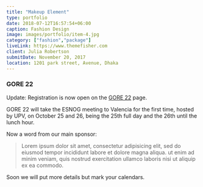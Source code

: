 ```yaml
---
title: "Makeup Element"
type: portfolio
date: 2018-07-12T16:57:54+06:00
caption: Fashion Design
image: images/portfolio/item-4.jpg
category: ["fashion","package"]
liveLink: https://www.themefisher.com
client: Julia Robertson
submitDate: November 20, 2017
location: 1201 park street, Avenue, Dhaka
---
```

### GORE 22

Update: Registration is now open on the [GORE 22](https://www.esnog.net/gore22.html) page.

  GORE 22 will take the ESNOG meeting to Valencia for the first time, hosted by UPV, on October 25 and 26, being the 25th full day and the 26th until the lunch hour.

Now a word from our main sponsor:

> Lorem ipsum dolor sit amet, consectetur adipisicing elit, sed do eiusmod tempor incididunt labore et dolore magna aliqua. ut enim ad minim veniam, quis nostrud exercitation ullamco laboris nisi ut aliquip ex ea commodo.

Soon we will put more details but mark your calendars.
